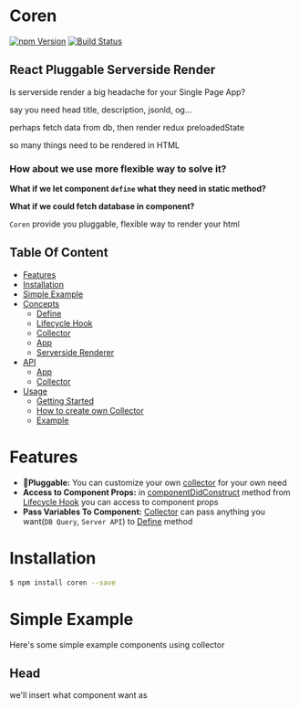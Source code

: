 # Coren
[![npm Version](https://img.shields.io/npm/v/coren.svg?style=flat-square)](https://www.npmjs.org/package/coren)
[![Build Status](https://travis-ci.org/Canner/coren.svg?branch=master)](https://travis-ci.org/Canner/coren)
## React Pluggable Serverside Render

Is serverside render a big headache for your Single Page App?

say you need head title, description, jsonld, og...

perhaps fetch data from db, then render redux preloadedState

so many things need to be rendered in HTML

### How about we use more flexible way to solve it?

**What if we let component `define` what they need in static method?**

**What if we could fetch database in component?**

`Coren` provide you pluggable, flexible way to render your html

## Table Of Content
- [Features](#features)
- [Installation](#installation)
- [Simple Example](#simple-example)
- [Concepts](#concepts)
    * [Define](#define)
    * [Lifecycle Hook](#lifecycle-hook)
    * [Collector](#collector)
    * [App](#app)
    * [Serverside Renderer](#serverside-renderer)
- [API](#api)
    * [App](#app-1)
    * [Collector](#collector-1)
- [Usage](#usage)
    * [Getting Started](#getting-started)
    * [How to create own Collector](#how-to-create-own-collector)
    * [Example](#example)

# Features
- **:electric_plug:Pluggable:** You can customize your own [collector](#collector) for your own need
- **Access to Component Props:** in [componentDidConstruct](#componentDidConstruct) method from [Lifecycle Hook](#lifecycle-hook) you can access to component props
- **Pass Variables To Component:** [Collector](#collector) can pass anything you want(`DB Query`, `Server API`) to [Define](#define) method

# Installation
``` sh
$ npm install coren --save
```

# Simple Example
Here's some simple example components using collector
## Head
we'll insert what component want as <title> to HTML
### React
``` js
@collector()
export default class User extends Component {

  // Put `user ${props.userId}` title tag to HTML
  static defineHead(props) {
    return {
      title: `user ${props.userId}`
    }
  }

  render() {
    return <div>
      ...
    </div>;
  }
}
```

### How HeadCollector insert head
In MultiRoutesRenderer, HeadCollector insert head using `appendToHead`
``` js
class HeadCollector {
  constructor() {
    this.heads = [];
  }

  // ...

  componentDidConstruct(id, component, props) {
    this.heads.push(component.defineHead(props));
  }

  getFirstHead() {
    return this.heads[0] || {};
  }

  // ...

  appendToHead($head) {
    const {title, description} = this.getFirstHead();
    $head.append(`<title>${title}</title>`);
    $head.append(`<meta name="description" content="${description}">`);
  }
}
```

### Serverside
``` js
const app = new App({
  path: path.resolve(__dirname, 'path/to/app')
});

// HeadCollector get data from `defineHead()`
app.registerCollector("head", new HeadCollector());

// ssr
const ssr = new MultiRoutesRenderer({app});
ssr.renderToString()
.then(result => {
  console.log(result);
  // [{route: "/", html: "<html><head>user 1</head>...</html>"}]
})
.catch(err => console.log(err));
```

## Redux preloaded state
How `Coren` render `__PRELOADED_STATE__`
### React
``` js
@collector()
export default class Product extends Component {

  // Fetch data first
  // then, during serverside render, put `window.__PRELOADED_STATE__=${state}` to HTML
  static definePreloadedState({db}) {
    return db.fetch('products').exec()
    .then(data => ({products: data}));
  }

  render() {
    return <div>
      ...
    </div>;
  }
}
```

### Collector
In ReduxCollector, we push promise we got from `definePreloadedState`

then, we wait all promises done at `appWillRender`

Last, we wrap your app with react-redux provider, and get state from `store.getState()`, append the state to `head`
``` js
class ReduxCollector {
  // ...
  componentDidImport(id, component) {
    const promise = component.definePreloadedState(this.componentProps);
    this.queries.push(promise);
  }

  appWillRender() {
    return Promise.map(this.queries,
      state => Object.assign(this.initialState, state));
  }

  wrapElement(appElement) {
    const store = createStore(this.reducers, this.initialState);
    const wrapedElements = react.createElement(Provider, {store}, appElement);
    this.state = store.getState();
    return wrapedElements;
  }

  appendToHead($head) {
    $head.append(`<script>
      window.__PRELOADED_STATE__ = ${JSON.stringify(this.state)}
      </script>`);
  }
}
```


### Serverside
``` js
const app = new App({
  path: path.resolve(__dirname, 'path/to/app')
});

// ReduxCollector get initialState from `definePreloadedState()`
app.registerCollector("redux", new ReduxCollector({
  // componentProps will be passed to 
  componentProps: {
    db
  },
  // reducer of your app
  reducers: reducer
}));

// ssr
const ssr = new MultiRoutesRenderer({app});
ssr.renderToString()
.then(result => {
  console.log(result);
  // [{route: "/", html: "<html><body>window.__PRELOADED_STATE__={...}</body>></html>"}]
})
.catch(err => console.log(err));
```

# Concepts
## Define
`Coren` render html base on data gotten from Component.

so, where do Component write what they could provide for Serverside render?

Component should use `@collector` decorator outside, and use static method, prefixed with `define`. In this case, `@collector` could return data back to server during right lifecycle.


## Lifecycle Hook
We metioned lifecycle above. How does this work?

let us take a look at `collector` decorator
``` js
export default function() {
  return WrappedComponent => {
    const uniqId = shortid.generate();
    /*
      trigger componentDidImport lifecycle here
      notify collectors
    */
    hook.componentDidImport(uniqId, WrappedComponent);
    class Hoc extends React.Component {
      constructor(props) {
        super(props);
        /*
          trigger componentDidConstruct lifecycle here
          pass props to collectors 
        */
        hook.componentDidConstruct(uniqId, WrappedComponent, props);
      }

      render() {
        return <WrappedComponent {...this.props} />;
      }
    }
    return hoistStatic(Hoc, WrappedComponent);
  };
}
```

During serverside render, two lifecycle will be triggered
* `componentDidImport(id, component)`: called when component imported
* `componentDidConstruct(id, component, props)`: called when component constructed

### **Why these two methods?**
In `React-router`, only component matched with route will be rendered. So, component rendered will trigger both methods, on the other hand,  component *not* rendered will trigger only `componentDidImport`. It will help you put right data in your HTML.

For Example, we should only put the `head` tags return from first constructed component. Components that didn't trigger `componentDidConstruct` should not be considered.

## Collector
**What is a `Collector`?**

`Collector` collect data from `define` methods, collector can choose which lifecycle it want to call `define` method.

For example, we take a look at `HeadCollector`, `HeadCollector` call `defineHead(props)` in `componentDidConstruct`, it get `{title, description}`, then push to heads array.

when `serverside renderer` call `appendToHead`, `HeadCollector` push the first head it got from component to `$head`

``` js
class HeadCollector {
  constructor() {
    this.heads = [];
  }

  // ...

  componentDidConstruct(id, component, props) {
    this.heads.push(component.defineHead(props));
  }

  getFirstHead() {
    return this.heads[0] || {};
  }

  // ...

  appendToHead($head) {
    const {title, description} = this.getFirstHead();
    $head.append(`<title>${title}</title>`);
    $head.append(`<meta name="description" content="${description}">`);
  }
}
```

## App
App represent your react application. developer use `App` to register collector
``` js
// create App with path to your React App entry file
const app = new App({
  path: path.resolve(__dirname, 'path/to/app')
});

// register collector
app.registerCollector("head", new HeadCollector());
```

`App` controlls lifecycle of all registered collectors.

Serverside renderer will call `App`'s lifecycle method at certain time, to get the desired result it want.


## Serverside Renderer
The main purpose of Serverside Renderer is to create HTML. By calling `App` to controll lifecycle of collectors, make sure collectors get the result they want.

### Collector Lifecycle
In `MultiRoutesRenderer`, every collector will go through same phases:
1. `componentDidImport(id, component)`: when component imported
2. `appWillRender`: do some async work here if you want to make some api call before render
3. `routeWillRender`: when rendering multiple routes, appWillRender will be called every time the route match with your component and trigger render, so is every method below
4. `wrapElement`: you can wrap your app reactElement if you need a provider outside
5. (app renderToString) => ssrRenderer will call ReactDom.renderToString
6. `componentDidConstruct(id, component, props)`: called when component was constructed
7. `appendToHead($cheerio('head'))`: append any html to head
8. `appendToBody($cheerio('body'))`: append any html to body


# API
## App
### constructor({path: String})
* path: path to your React app entry file
``` js
const app = new App({
  path: path.resolve(__dirname, 'path/to/app')
});
```

### registerCollector(key: String, collector: Collector)
* key: you can directly access to collector by key
``` js
app.getCollector("head")
// return headCollector
```
* collector: the collector you want to register

``` js
app.registerCollector("head", new HeadCollector());
```

## Collector
### ifEnter(component): Boolean
`app` will use `ifEnter` to determine whether call this collector or not

### componentDidImport(id, component): void
called when component imported, when component imported, a unique id attached to it, so you'll know where this component appeared before or not in `componentDidConstruct`.

### componentDidConstruct(id: String, component: ReactComponent, props: Object): void
called when component was constructed

### appWillRender(): Promise
Because we react wont wait for your async code during `import`. So a better way to use async related task is to push your promise to an array, wait for them in `appWillRender`.

Take reduxCollector for example:
``` js
// /src/reduxCollector
componentDidImport(id, component) {
  const promise = component.definePreloadedState(this.componentProps);
  this.queries.push(promise);
}

appWillRender() {
  return Promise.map(this.queries,
    state => Object.assign(this.initialState, state));
}
```

### routeWillRender(): void
In `MultiRoutesRenderer`, you'll have multiple routes to be rendered, so you need a hook to tell your collector when a route is going to be rendered. You can do some reset variable things here.

Take `HeadCollector` for example, we make sure we collect fresh head from component constructed.
``` js
componentDidConstruct(id, component, props) {
  this.heads.push(component.defineHead(props));
}

routeWillRender() {
  // empty heads
  this.heads = [];
}
```

### wrapElement(ReactElement): ReactElement
Some module require developer wrap ReactElement with provider in serverside render.

Take `reduxCollector` for example, we wrap ReactElement with react-redux provider.
``` js
wrapElement(appElement) {
  const store = createStore(this.reducers, this.initialState);
  const wrapedElements = react.createElement(Provider, {store}, appElement);
  this.state = store.getState();
  return wrapedElements;
}
```

### appendToHead($head: cheerio)
append any html to head

### appendToBody($body: cheerio)
append any html to body

# Usage
## Getting Started
1. npm install coren --save
2. use @collector in your component
``` js
import collector from 'coren/lib/client/collectorHoc';

@collector()
export default class UserList extends Component {
  // ...
  render() {
    ...
  }
}
```

3. write `define` method.
``` js
@collector()
export default class UserList extends Component {
  static defineHead() {
    return {
      title: "user list",
      description: "user list"
    };
  }

  static defineRoutes({Url}) {
    return new Url('/users');
  }

  static definePreloadedState({db}) {
    return db.users.find().execAsync()
    .then(list => ({
      users: {
        list,
        fetched: true,
        isFetching: false,
        error: false
      }
    }));
  }
}
```

4. serverside render
serverside render with `app` and `multiRoutesRenderer`
``` js
const db = mongodb;
const app = new App({
  path: path.resolve(__dirname, 'path/to/app')
});

// register collectors
app.registerCollector("head", new HeadCollector());
app.registerCollector("routes", new RoutesCollector({
  componentProps: {
    db
  }
}));
app.registerCollector("redux", new ImmutableReduxCollector({
  componentProps: {
    db
  },
  reducers: reducer
}));

// ssr
const ssr = new MultiRoutesRenderer({
  app,
  // bundle path will be append to html body
  js: ["/bundle.js"]
});

// get the array of html result
ssr.renderToString()
.then(results => {
  return Promise.all(results.map(result => {
    // throw HTML to anywhere you want
    // cached to web server, cache server
    // write to s3, cdn
  }));
})
.catch(err => console.log(err));
```

## How to create own Collector
Write your own class, implement methods in [Collector](#Collector).

Take a look at built-in collector for reference.

https://github.com/Canner/coren/tree/master/server/collectors


## Example
Here's a example repo using this module.
https://github.com/Canner/coren-example

## 中文簡介

[Meduim 文章：Coren: React Composite Server-side Render](https://medium.com/canner-io-%E6%98%93%E9%96%8B%E7%A7%91%E6%8A%80/react-composite-server-side-render-a85a90f841f5)
